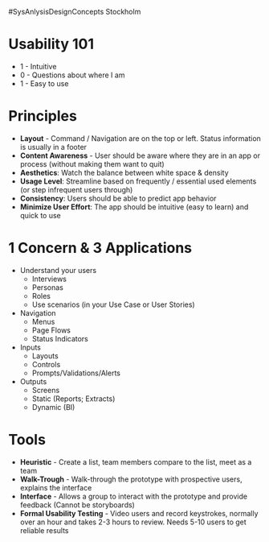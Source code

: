 #SysAnlysisDesignConcepts
Stockholm
# Usability 101
- 1 - Intuitive
- 0 - Questions about where I am
- 1 - Easy to use

# Principles
- **Layout** - Command / Navigation are on the top or left. Status information is usually in a footer
- **Content Awareness** - User should be aware where they are in an app or process (without making them want to quit)
- **Aesthetics**: Watch the balance between white space & density
- **Usage Level**: Streamline based on frequently / essential used elements (or step infrequent users through)
- **Consistency**: Users should be able to predict app behavior
- **Minimize User Effort**: The app should be intuitive (easy to learn) and quick to use

# 1 Concern & 3 Applications
- Understand your users
	- Interviews
	- Personas
	- Roles
	- Use scenarios (in your Use Case or User Stories)
- Navigation
	- Menus
	- Page Flows
	- Status Indicators
- Inputs
	- Layouts
	- Controls
	- Prompts/Validations/Alerts
- Outputs
	- Screens
	- Static (Reports; Extracts)
	- Dynamic (BI)

# Tools
- **Heuristic** - Create a list, team members compare to the list, meet as a team
- **Walk-Trough** - Walk-through the prototype with prospective users, explains the interface
- **Interface** - Allows a group to interact with the prototype and provide feedback (Cannot be storyboards)
- **Formal Usability Testing** - Video users and record keystrokes, normally over an hour and takes 2-3 hours to review. Needs 5-10 users to get reliable results

